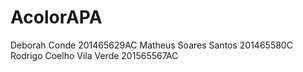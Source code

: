 # AcolorAPA

Deborah Conde 201465629AC
Matheus Soares Santos 201465580C
Rodrigo Coelho Vila Verde 201565567AC 
